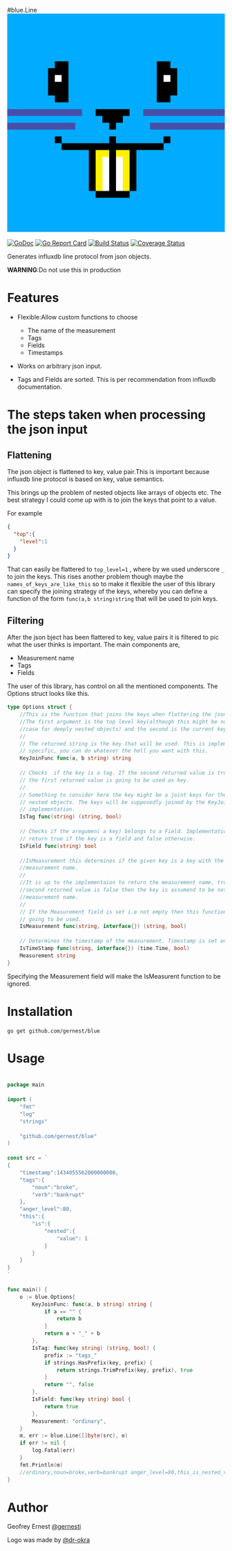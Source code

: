 

#blue.Line ![blue logo](logo-512.png)

[![GoDoc](https://godoc.org/github.com/gernest/blue?status.svg)](https://godoc.org/github.com/gernest/blue) [![Go Report Card](https://goreportcard.com/badge/github.com/gernest/blue)](https://goreportcard.com/report/github.com/gernest/blue)  [![Build Status](https://travis-ci.org/gernest/blue.svg?branch=master)](https://travis-ci.org/gernest/blue) [![Coverage Status](https://coveralls.io/repos/github/gernest/blue/badge.svg?branch=master)](https://coveralls.io/github/gernest/blue?branch=master)

Generates influxdb line protocol from json objects.


**WARNING**:Do not use this in production

# Features

* Flexible:Allow custom functions to choose
   - The name of the measurement
   - Tags
   - Fields
   - Timestamps

* Works on arbitrary json input.
* Tags and Fields are sorted. This is per recommendation from influxdb
  documentation.


# The steps taken when processing the json input

## Flattening
The json object is flattened to key, value pair.This is important because
influxdb line protocol is based on key, value semantics.

This brings up the problem of nested objects like arrays of objects etc. The
best strategy I could come up with is to join the keys that point to a value.

For example
```json
{
  "top":{
    "level":1
  }
}
```

That can easily be flattered to `top_level=1` , where by we used underscore `_` to
join the keys. This rises another problem though maybe the
`names_of_keys_are_like_this` so to make it flexible the user of this library
can specify the joining strategy of the keys, whereby you can define a function
of the form `func(a,b string)string` that will be used to join keys.


## Filtering

After the json bject has been flattered to key, value pairs it is filtered to
pic what the user thinks is important. The main components are,

- Measurement name
- Tags
- Fields

The user of this library, has control on all the mentioned components. The
Options struct looks like this.

```go
type Options struct {
	//This is the function that joins the keys when flattering the json object.
	//The first argument is the top level key(although this might be not the
	//case for deeply nested objects) and the second is the current key.
	//
	// The returned string is the key that will be used. This is implementation
	// specific, you can do whatever the hell you want with this.
	KeyJoinFunc func(a, b string) string

	// Checks  if the key is a tag. If the second returned value is true then
	// the first returned value is going to be used as key.
	//
	// Something to consider here the key might be a joint keys for the deeply
	// nested objects. The keys will be supposedly joined by the KeyJoinFunc
	// implementation.
	IsTag func(string) (string, bool)

	// Checks if the aregumen( a key) belongs to a Field. Implementations should
	// return true if the key is a field and false otherwise.
	IsField func(string) bool

	//IsMeasurement this determines if the given key is a key with the
	//measurement name.
	//
	//It is up to the implementaion to return the measurement name, true. If the
	//second returned value is false then the key is assumend to be not
	//measurement name.
	//
	// If the Measurement field is set i.e not empty then this function is nver
	// going to be used.
	IsMeasurement func(string, interface{}) (string, bool)

	// Determines the timestamp of the measurement. Timestamp is set only once.
	IsTimeStamp func(string, interface{}) (time.Time, bool)
	Measurement string
}
```

Specifying the Measurement field will make the IsMeasurent function to be
ignored.

# Installation
```shell
go get github.com/gernest/blue
```


# Usage
```go

package main

import (
	"fmt"
	"log"
	"strings"

	"github.com/gernest/blue"
)

const src = `
{
	"timestamp":1434055562000000000,
	"tags":{
		"noun":"broke",
		"verb":"bankrupt"
	},
	"anger_level":80,
	"this":{
		"is":{
			"nested":{
				"value": 1
			}
		}
	}
}
`

func main() {
	o := blue.Options{
		KeyJoinFunc: func(a, b string) string {
			if a == "" {
				return b
			}
			return a + "_" + b
		},
		IsTag: func(key string) (string, bool) {
			prefix := "tags_"
			if strings.HasPrefix(key, prefix) {
				return strings.TrimPrefix(key, prefix), true
			}
			return "", false
		},
		IsField: func(key string) bool {
			return true
		},
		Measurement: "ordinary",
	}
	m, err := blue.Line([]byte(src), o)
	if err != nil {
		log.Fatal(err)
	}
	fmt.Println(m)
	//ordinary,noun=broke,verb=bankrupt anger_level=80,this_is_nested_value=1 1434055562000000000
}
```

# Author
Geofrey Ernest [@gernesti](https://twitter.com/gernesti)

Logo  was  made by [@dr-okra](https://github.com/dr-okra)
